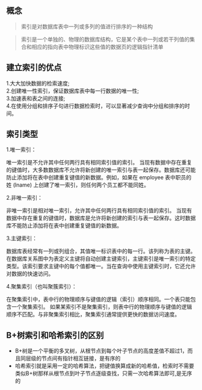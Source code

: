 ## 概念
>索引是对数据库表中一列或多列的值进行排序的一种结构

>索引是一个单独的、物理的数据库结构，它是某个表中一列或若干列值的集合和相应的指向表中物理标识这些值的数据页的逻辑指针清单
## 建立索引的优点
1.大大加快数据的检索速度;   
2.创建唯一性索引，保证数据库表中每一行数据的唯一性;   
3.加速表和表之间的连接;   
4.在使用分组和排序子句进行数据检索时，可以显著减少查询中分组和排序的时间。

## 索引类型
1.唯一索引： 

唯一索引是不允许其中任何两行具有相同索引值的索引。   当现有数据中存在重复的键值时，大多数数据库不允许将新创建的唯一索引与表一起保存。数据库还可能防止添加将在表中创建重复键值的新数据。例如，如果在 employee 表中职员的姓 (lname) 上创建了唯一索引，则任何两个员工都不能同姓。     

2.非唯一索引：  

非唯一索引是相对唯一索引，允许其中任何两行具有相同索引值的索引。   当现有数据中存在重复的键值时，数据库是允许将新创建的索引与表一起保存。这时数据库不能防止添加将在表中创建重复键值的新数据。     

3.主键索引： 

数据库表经常有一列或列组合，其值唯一标识表中的每一行。该列称为表的主键。   在数据库关系图中为表定义主键将自动创建主键索引，主键索引是唯一索引的特定类型。该索引要求主键中的每个值都唯一。当在查询中使用主键索引时，它还允许对数据的快速访问。 

4.聚集索引（也叫聚簇索引）：

在聚集索引中，表中行的物理顺序与键值的逻辑（索引）顺序相同。一个表只能包含一个聚集索引。   如果某索引不是聚集索引，则表中行的物理顺序与键值的逻辑顺序不匹配。与非聚集索引相比，聚集索引通常提供更快的数据访问速度。
## B+树索引和哈希索引的区别
+ B+树是一个平衡的多叉树，从根节点到每个叶子节点的高度差值不超过1，而且同层级的节点间有指针相互链接，是有序的
+ 哈希索引就是采用一定的哈希算法，把键值换算成新的哈希值，检索时不需要类似B+树那样从根节点到叶子节点逐级查找，只需一次哈希算法即可,是无序的
